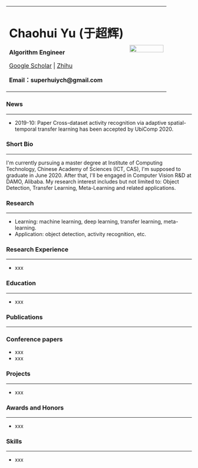 <div>
<table border="0">
  <tr>
    <td width="75%">
      <h1>Chaohui Yu (于超辉)</h1>
      <p><b>Algorithm Engineer</b></p>
      <p><a href="https://scholar.google.com/citations?user=b1Q-k20AAAAJ&hl=en">Google Scholar</a>
         <a >|</a>
         <a href="https://www.zhihu.com/people/super-26-11">Zhihu</a>
      </p>
      <p><b>Email：superhuiych@gmail.com</b></p>
    </td>
    <td width="25%">
      <img src="/zhengjianzhao.jpg" width="100%">
    </td>
  </tr>
</table>
</div>

### News
---
- 2019-10: Paper Cross-dataset activity recognition via adaptive spatial-temporal transfer learning has been accepted by UbiComp 2020.

### Short Bio
---
I'm currently pursuing a master degree at Institute of Computing Technology, Chinese Academy of Sciences (ICT, CAS), I'm supposed to graduate in June 2020. After that, I'll be engaged in Computer Vision R&D at DAMO, Alibaba. My research interest includes but not limited to: Object Detection, Transfer Learning, Meta-Learning and related applications.

### Research
---
- Learning: machine learning, deep learning, transfer learning, meta-learning.
- Application: object detection, activity recognition, etc.

### Research Experience
---
- xxx

### Education
---
- xxx

### Publications
---
### Conference papers
- xxx
- xxx

### Projects
---
- xxx

### Awards and Honors
---
- xxx

### Skills
---
- xxx
